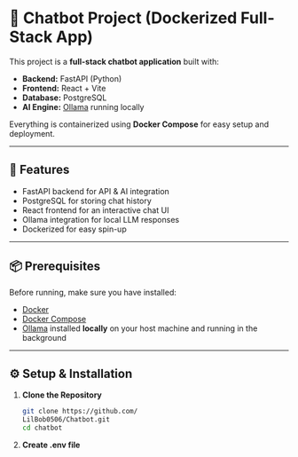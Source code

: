 # 🧠 Chatbot Project (Dockerized Full-Stack App)

This project is a **full-stack chatbot application** built with:  
- **Backend:** FastAPI (Python)  
- **Frontend:** React + Vite  
- **Database:** PostgreSQL  
- **AI Engine:** [Ollama](https://ollama.ai/) running locally  

Everything is containerized using **Docker Compose** for easy setup and deployment.

---

## 🚀 Features
- FastAPI backend for API & AI integration
- PostgreSQL for storing chat history
- React frontend for an interactive chat UI
- Ollama integration for local LLM responses
- Dockerized for easy spin-up

---

## 📦 Prerequisites
Before running, make sure you have installed:

- [Docker](https://docs.docker.com/get-docker/)  
- [Docker Compose](https://docs.docker.com/compose/install/)  
- [Ollama](https://ollama.ai/download) installed **locally** on your host machine and running in the background  

---

## ⚙️ Setup & Installation

1. **Clone the Repository**
   ```bash
   git clone https://github.com/
   LilBob0506/Chatbot.git
   cd chatbot
   ```
2. **Create .env file**
    
